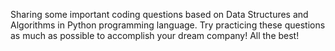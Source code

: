 Sharing some important coding questions based on Data Structures and Algorithms in Python programming language. Try practicing these questions as much as possible to accomplish your dream company! All the best!
